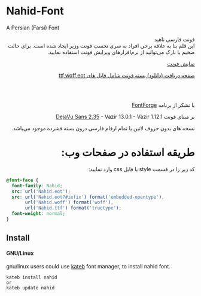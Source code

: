 # Nahid-Font
A Persian (Farsi) Font


<p dir="rtl">
فونت فارسی ناهید <br />
این قلم بنا به علاقه برخی افراد به سری نخستِ فونت وزیر ایجاد شده است. برای حالت ضخیم یا نازک می‌توانید از نرم‌افزار‌های ویرایش فونت استفاده نمایید. <br />

<p dir="rtl"><a href="http://rastikerdar.github.io/nahid-font/">نمایش فونت</a></p>
<p dir="rtl"><a href="https://github.com/rastikerdar/nahid-font/releases">صفحه دریافت (دانلود) بسته فونت شامل فایل های ttf,woff,eot</a></p> <br />

<br>

<p dir="rtl"> با تشکر از برنامه  <a href="https://fontforge.github.io">FontForge</a></p>
<p dir="rtl"> بر مبنای فونت <a href="http://dejavu-fonts.org">DejaVu Sans 2.35</a> - Vazir 13.0.1 - Vazir 1.12.1</p>

</p>
<p lang="fa" dir="rtl" align="right">
نسخه های بدون حروف لاتین یا تمام ارقام فارسی درون بسته فشرده موجود می‌باشد.
</p>
<h1 dir="rtl">
طریقه استفاده در صفحات وب:
</h1>

<p dir="rtl">
کد زیر را در قسمت style یا فایل css وارد نمایید:
</p>


```css
@font-face {
  font-family: Nahid;
  src: url('Nahid.eot');
  src: url('Nahid.eot?#iefix') format('embedded-opentype'),
       url('Nahid.woff') format('woff'),
       url('Nahid.ttf') format('truetype');
  font-weight: normal;
}
```

## Install
#### GNU/Linux
gnu/linux users could use [kateb](https://github.com/kiamazi/kateb) font manager, to install nahid font.

```
kateb install nahid
or
kateb update nahid
```

